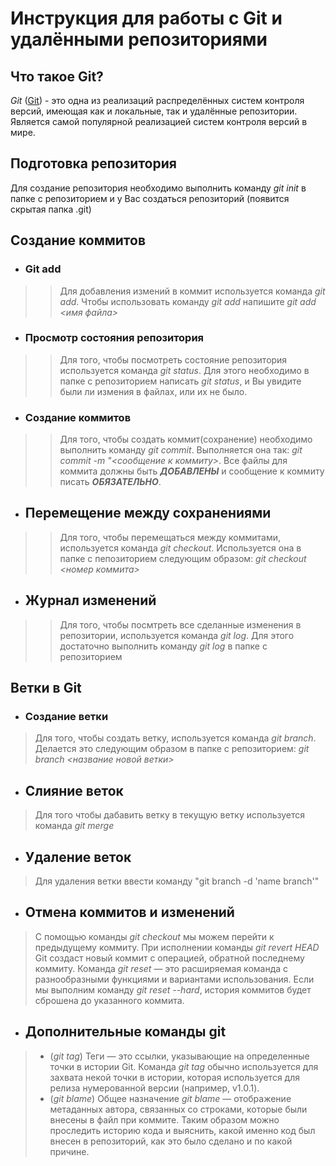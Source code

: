 # Инструкция для работы с Git и удалёнными репозиториями

## Что такое Git?
*Git* ([Git](https://ru.wikipedia.org/wiki/Git)) - это одна из реализаций распределённых систем контроля версий, имеющая как и локальные, так и удалённые репозитории. Является самой популярной реализацией систем контроля версий в мире.
## Подготовка репозитория
Для создание репозитория необходимо выполнить команду *git init*  в папке с репозиторием и у Вас создаться репозиторий (появится скрытая папка .git)

## Создание коммитов

* ### Git add
>>Для добавления измений в коммит используется команда *git add*. Чтобы использовать команду *git add* напишите *git add <имя файла>*

* ### Просмотр состояния репозитория
>>Для того, чтобы посмотреть состояние репозитория используется команда *git status*. Для этого необходимо в папке с репозиторием написать *git status*, и Вы увидите были ли измения в файлах, или их не было.

* ### Создание коммитов
>>Для того, чтобы создать коммит(сохранение) необходимо выполнить команду *git commit*. Выполняется она так: *git commit -m "<сообщение к коммиту>*. Все файлы для коммита должны быть ***ДОБАВЛЕНЫ*** и сообщение к коммиту писать ***ОБЯЗАТЕЛЬНО***.

* ## Перемещение между сохранениями
>>Для того, чтобы перемещаться между коммитами, используется команда *git checkout*. Используется она в папке с пепозиторием следующим образом: *git checkout <номер коммита>*

* ## Журнал изменений
>>Для того, чтобы посмтреть все сделанные изменения в репозитории, используется команда *git log*. Для этого достаточно выполнить команду *git log* в папке с репозиторием

## Ветки в Git

* ### Создание ветки

>Для того, чтобы создать ветку, используется команда *git branch*. Делается это следующим образом в папке с репозиторием: *git branch <название новой ветки>*

* ## Слияние веток

>Для того чтобы дабавить ветку в текущую ветку используется команда *git merge <name branch>*

* ## Удаление веток
>Для удаления ветки ввести команду "git branch -d 'name branch'"

* ## Отмена коммитов и изменений
>С помощью команды *git checkout* мы можем перейти к предыдущему коммиту. При исполнении команды *git revert HEAD* Git создаст новый коммит с операцией, обратной последнему коммиту. Команда *git reset* — это расширяемая команда с разнообразными функциями и вариантами использования. Если мы выполним команду *git reset --hard*, история коммитов будет сброшена до указанного коммита.
* ## Дополнительные команды git
> * (*git tag*)
Теги — это ссылки, указывающие на определенные точки в истории Git. Команда *git tag* обычно используется для захвата некой точки в истории, которая используется для релиза нумерованной версии (например, v1.0.1).
> * (*git blame*)
Общее назначение *git blame* — отображение метаданных автора, связанных со строками, которые были внесены в файл при коммите. Таким образом можно проследить историю кода и выяснить, какой именно код был внесен в репозиторий, как это было сделано и по какой причине.
